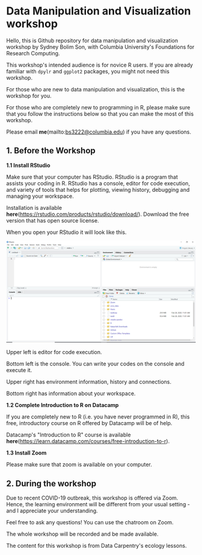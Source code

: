 # Data Manipulation and Visualization workshop

Hello, this is Github repository for data manipulation and visualization workshop by Sydney Bolim Son, with Columbia University's Foundations for Research Computing.

This workshop's intended audience is for novice R users. If you are already familiar with `dpylr` and `ggplot2` packages, you might not need this workshop.

For those who are new to data manipulation and visualization, this is the workshop for you.

For those who are completely new to programming in R, please make sure that you follow the instructions below so that you can make the most of this workshop.

Please email **me**(mailto:bs3222@columbia.edu) if you have any questions.

## 1. Before the Workshop

**1.1 Install RStudio**

Make sure that your computer has RStudio. RStudio is a program that assists your coding in R. RStudio has a console, editor for code execution, and variety of tools that helps for plotting, viewing history, debugging and managing your workspace.

Installation is available **here**(https://rstudio.com/products/rstudio/download/). Download the free version that has open source license.

When you open your RStudio it will look like this.

![RStudio](/images/rstudio.PNG)

Upper left is editor for code execution.

Bottom left is the console. You can write your codes on the console and execute it.

Upper right has environment information, history and connections.

Bottom right has information about your workspace.


**1.2 Complete Introduction to R on Datacamp**

If you are completely new to R (i.e. you have never programmed in R), this free, introductory course on R offered by Datacamp will be of help.

Datacamp's "Introduction to R" course is available **here**(https://learn.datacamp.com/courses/free-introduction-to-r).


**1.3 Install Zoom**

Please make sure that zoom is available on your computer.


## 2. During the workshop

Due to recent COVID-19 outbreak, this workshop is offered via Zoom. Hence, the learning environment will be different from your usual setting - and I appreciate your understanding.

Feel free to ask any questions! You can use the chatroom on Zoom.

The whole workshop will be recorded and be made available.




The content for this workshop is from Data Carpentry's ecology lessons.
